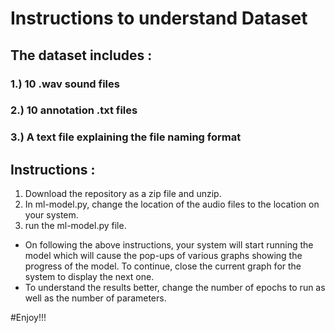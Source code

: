 # Instructions to understand Dataset

## The dataset includes :

### 1.) 10 .wav sound files
### 2.) 10 annotation .txt files
### 3.) A text file explaining the file naming format


## Instructions :

1. Download the repository as a zip file and unzip.
2. In ml-model.py, change the location of the audio files to the location on your system.
3. run the ml-model.py file.

- On following the above instructions, your system will start running the model which will cause the pop-ups of various graphs showing the progress of the model. To continue, close the current graph for the system to display the next one.
- To understand the results better, change the number of epochs to run as well as the number of parameters.



#Enjoy!!!
